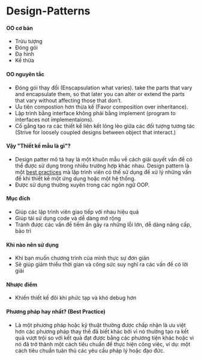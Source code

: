 # Design-Patterns
#### OO cơ bản
- Trừu tượng
- Đóng gói
- Đa hình
- Kế thừa
#### OO nguyên tắc
- Đóng gói thay đổi (Enscapsulation what varies). take the parts that vary and encapsulate them, so that later you can alter or extend the parts that vary without affecting
  those that don’t.
- Ưu tiên compostion hơn thừa kế (Favor composition over inheritance).
- Lập trình bằng interface không phải bằng implement (program to interfaces not implementaions).
- Cố gắng tạo ra các thiết kế liên kết lỏng lẻo giữa các đối tượng tương tác (Strive for loosely coupled designs between object that interact.)
#### Vậy "Thiết kế mẫu là gì"?
- Design patter mô tả hay là một khuôn mẫu về cách giải quyết vấn đề có thể được sử dụng trong nhiều trường hợp khác nhau. Design pattern là một [best practices](#phương-pháp-hay-nhất-best-practice) mà lập trình viên có thế sử dụng để xử lý những vấn đề khi thiết kế một ứng dụng hoặc một hệ thống.
- Được sử dụng thường xuyên trong các ngôn ngữ OOP.
#### Mục đích
- Giúp các lập trình viên giao tiếp với nhau hiệu quả
- Giúp tái sử dụng code và dễ dàng mở rộng
- Tránh được các vấn đề tiềm ẩn gây ra những lỗi lớn, dễ dàng nâng cấp, bảo trì
#### Khi nào nên sử dụng
- Khi bạn muốn chương trình của mình thực sự đơn giản
- Sẽ giúp giảm thiểu thời gian và công sức suy nghĩ ra các vấn đề có lời giải
#### Nhược điểm
- Khiến thiết kế đôi khi phức tạp và khó debug hơn
#### Phương pháp hay nhất? (Best Practice)
- Là một phương pháp hoặc kỹ thuật thường được chấp nhận là ưu việt hơn các phương pháp thay thế đã biết khác bởi vì nó thường tạo ra kết quả vượt trội so với kết quả đạt được bằng các phương tiện khác hoặc vì nó đã trở thành một cách tiêu chuẩn để thực hiện công việc, ví dụ: một cách tiêu chuẩn tuân thủ các yêu cầu pháp lý hoặc đạo đức.
